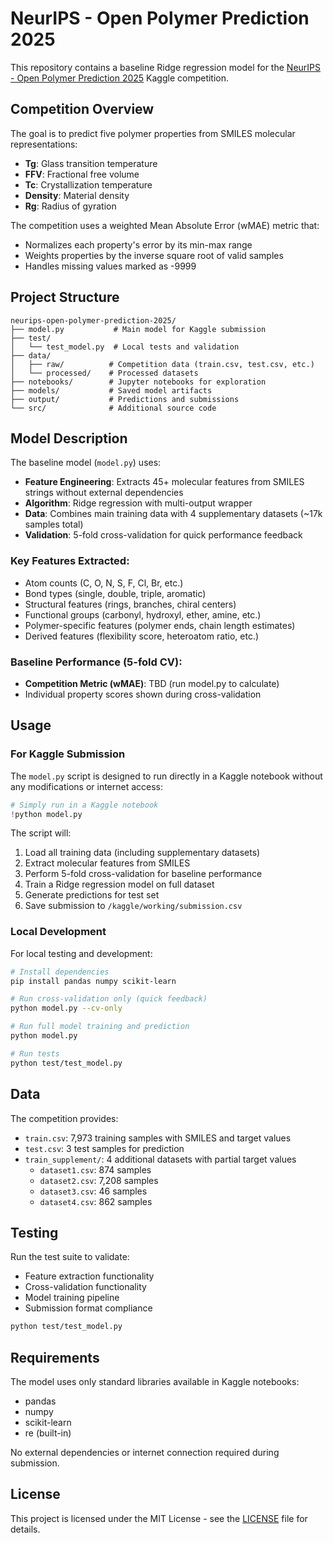 # NeurIPS - Open Polymer Prediction 2025

This repository contains a baseline Ridge regression model for the [NeurIPS - Open Polymer Prediction 2025](https://www.kaggle.com/competitions/neurips-open-polymer-prediction-2025) Kaggle competition.

## Competition Overview

The goal is to predict five polymer properties from SMILES molecular representations:
- **Tg**: Glass transition temperature
- **FFV**: Fractional free volume
- **Tc**: Crystallization temperature
- **Density**: Material density
- **Rg**: Radius of gyration

The competition uses a weighted Mean Absolute Error (wMAE) metric that:
- Normalizes each property's error by its min-max range
- Weights properties by the inverse square root of valid samples
- Handles missing values marked as -9999

## Project Structure

```
neurips-open-polymer-prediction-2025/
├── model.py           # Main model for Kaggle submission
├── test/
│   └── test_model.py  # Local tests and validation
├── data/
│   ├── raw/          # Competition data (train.csv, test.csv, etc.)
│   └── processed/    # Processed datasets
├── notebooks/        # Jupyter notebooks for exploration
├── models/           # Saved model artifacts
├── output/           # Predictions and submissions
└── src/              # Additional source code
```

## Model Description

The baseline model (`model.py`) uses:
- **Feature Engineering**: Extracts 45+ molecular features from SMILES strings without external dependencies
- **Algorithm**: Ridge regression with multi-output wrapper
- **Data**: Combines main training data with 4 supplementary datasets (~17k samples total)
- **Validation**: 5-fold cross-validation for quick performance feedback

### Key Features Extracted:
- Atom counts (C, O, N, S, F, Cl, Br, etc.)
- Bond types (single, double, triple, aromatic)
- Structural features (rings, branches, chiral centers)
- Functional groups (carbonyl, hydroxyl, ether, amine, etc.)
- Polymer-specific features (polymer ends, chain length estimates)
- Derived features (flexibility score, heteroatom ratio, etc.)

### Baseline Performance (5-fold CV):
- **Competition Metric (wMAE)**: TBD (run model.py to calculate)
- Individual property scores shown during cross-validation

## Usage

### For Kaggle Submission

The `model.py` script is designed to run directly in a Kaggle notebook without any modifications or internet access:

```python
# Simply run in a Kaggle notebook
!python model.py
```

The script will:
1. Load all training data (including supplementary datasets)
2. Extract molecular features from SMILES
3. Perform 5-fold cross-validation for baseline performance
4. Train a Ridge regression model on full dataset
5. Generate predictions for test set
6. Save submission to `/kaggle/working/submission.csv`

### Local Development

For local testing and development:

```bash
# Install dependencies
pip install pandas numpy scikit-learn

# Run cross-validation only (quick feedback)
python model.py --cv-only

# Run full model training and prediction
python model.py

# Run tests
python test/test_model.py
```

## Data

The competition provides:
- `train.csv`: 7,973 training samples with SMILES and target values
- `test.csv`: 3 test samples for prediction
- `train_supplement/`: 4 additional datasets with partial target values
  - `dataset1.csv`: 874 samples
  - `dataset2.csv`: 7,208 samples
  - `dataset3.csv`: 46 samples
  - `dataset4.csv`: 862 samples

## Testing

Run the test suite to validate:
- Feature extraction functionality
- Cross-validation functionality
- Model training pipeline
- Submission format compliance

```bash
python test/test_model.py
```

## Requirements

The model uses only standard libraries available in Kaggle notebooks:
- pandas
- numpy  
- scikit-learn
- re (built-in)

No external dependencies or internet connection required during submission.

## License

This project is licensed under the MIT License - see the [LICENSE](LICENSE) file for details.